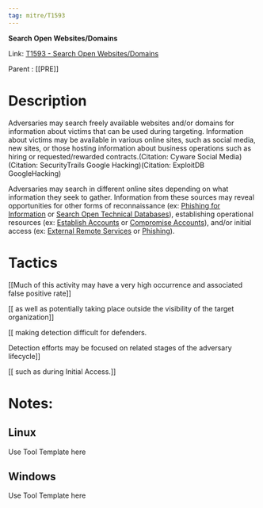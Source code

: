 ```yaml
---
tag: mitre/T1593
---
```


**Search Open Websites/Domains**

Link: [T1593 - Search Open Websites/Domains](https://attack.mitre.org/techniques/T1593)

Parent : [[PRE]]


# Description

Adversaries may search freely available websites and/or domains for information about victims that can be used during targeting. Information about victims may be available in various online sites, such as social media, new sites, or those hosting information about business operations such as hiring or requested/rewarded contracts.(Citation: Cyware Social Media)(Citation: SecurityTrails Google Hacking)(Citation: ExploitDB GoogleHacking)

Adversaries may search in different online sites depending on what information they seek to gather. Information from these sources may reveal opportunities for other forms of reconnaissance (ex: [Phishing for Information](https://attack.mitre.org/techniques/T1598) or [Search Open Technical Databases](https://attack.mitre.org/techniques/T1596)), establishing operational resources (ex: [Establish Accounts](https://attack.mitre.org/techniques/T1585) or [Compromise Accounts](https://attack.mitre.org/techniques/T1586)), and/or initial access (ex: [External Remote Services](https://attack.mitre.org/techniques/T1133) or [Phishing](https://attack.mitre.org/techniques/T1566)).

# Tactics


[[Much of this activity may have a very high occurrence and associated false positive rate]]

[[ as well as potentially taking place outside the visibility of the target organization]]

[[ making detection difficult for defenders.

Detection efforts may be focused on related stages of the adversary lifecycle]]

[[ such as during Initial Access.]]


# Notes:

## Linux

Use Tool Template here

## Windows

Use Tool Template here
